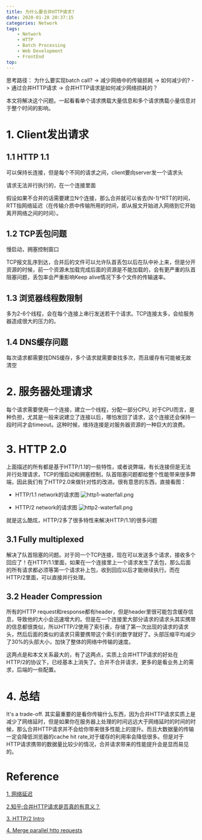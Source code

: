 ```yaml
---
title: 为什么要合并HTTP请求?
date: 2020-01-28 20:37:15
categories: Network
tags:
    - Network
    - HTTP
    - Batch Processing
    - Web Development
    - FrontEnd
top:
---
```

思考路径：
为什么要实现batch call? -> 减少网络中的传输损耗 -> 如何减少的? -> 通过合并HTTP请求 -> 合并HTTP请求是如何减少网络损耗的？ 

本文将解决这个问题。一起看看单个请求携载大量信息和多个请求携载小量信息对于整个时间的影响。
    

# 1. Client发出请求

## 1.1 HTTP 1.1

可以保持长连接，但是每个不同的请求之间，client要向server发一个请求头

请求无法并行执行的，在一个连接里面

假设如果不合并的话需要建立N个连接，那么合并就可以省去(N-1)*RTT的时间，RTT指网络延迟（在传输介质中传输所用的时间，即从报文开始进入网络到它开始离开网络之间的时间）。

## 1.2 TCP丢包问题

慢启动，拥塞控制窗口

TCP报文乱序到达，合并后的文件可以允许队首丢包以后在队中补上来，但是分开资源的时候，前一个资源未加载完成后面的资源是不能加载的，会有更严重的队首阻塞问题，丢包率会严重影响Keep alive情况下多个文件的传输速率。

## 1.3 浏览器线程数限制

多为2-6个线程，会在每个连接上串行发送若干个请求。TCP连接太多，会给服务器造成很大的压力的。

## 1.4 DNS缓存问题

 每次请求都需要找DNS缓存，多个请求就需要查找多次，而且缓存有可能被无故清空

# 2. 服务器处理请求

每个请求需要使用一个连接，建立一个线程，分配一部分CPU, 对于CPU而言，是种负担，尤其是一般来说建立了连接以后，哪怕发回了请求，这个连接还会保持一段时间才会timeout。这种时候，维持连接是对服务器资源的一种巨大的浪费。


# 3. HTTP 2.0 
上面描述的所有都是基于HTTP/1.1的一些特性，或者说弊端，有长连接但是无法并行处理请求，TCP的慢启动和拥塞控制，队首阻塞问题都给整个性能带来很多弊端，因此我们有了HTTP2.0来做针对性的改进。很有意思的东西，直接看图： 

+ HTTP/1.1 network的请求图
![http1-waterfall.png](https://i.loli.net/2020/01/29/JPaxGAR2lrnKh6b.png)

+ HTTP/2 network的请求图
![http2-waterfall.png](https://i.loli.net/2020/01/29/C64pmQAVzZrtyus.png)

就是这么酷炫，HTTP/2多了很多特性来解决HTTP/1.1的很多问题

## 3.1 Fully multiplexed 

解决了队首阻塞的问题。对于同一个TCP连接，现在可以发送多个请求，接收多个回应了！在HTTP/1.1里面，如果在一个连接里上一个请求发生了丢包，那么后面的所有请求都必须等第一个请求补上包，收到回应以后才能继续执行。而在HTTP/2里面，可以直接并行处理。

## 3.2 Header Compression 

所有的HTTP request和response都有header，但是header里很可能包含缓存信息，导致他的大小会迅速增大的。但是在一个连接里大部分请求的请求头其实携带的信息都很类似，所以HTTP/2使用了索引表，存储了第一次出现的请求的请求头，然后后面的类似的请求只需要携带这个索引的数字就好了。头部压缩平均减少了30%的头部大小，加快了整体的网络中传输的速度。

这两点是和本文关系最大的，有了这两点，实质上合并HTTP请求的好处在HTTP/2的协议下，已经基本上消失了。合并不合并请求，更多的是看业务上的需求，后端的一些配置。


# 4. 总结

It's a trade-off. 其实最重要的是看你传输什么东西，因为合并HTTP请求实质上是减少了网络延时，但是如果你在服务器上处理的时间远远大于网络延时的时间的时候，那么合并HTTP请求并不会给你带来很多性能上的提升。而且大数据量的传输一定会降低浏览器的cache hit rate,对于缓存的利用率会降低很多。但是对于HTTP请求携带的数据量比较少的情况，合并请求带来的性能提升会是显而易见的。





# Reference 

[1. 网络延迟](https://www.zhihu.com/question/34689035)

[2.知乎:合并HTTP请求是否真的有意义？](https://www.zhihu.com/question/34401250)

[3. HTTP/2 Intro](https://deliciousbrains.com/performance-best-practices-http2/)

[4. Merge parallel htto requests](https://www.tutorialdocs.com/article/merge-parallel-http-request.html)
